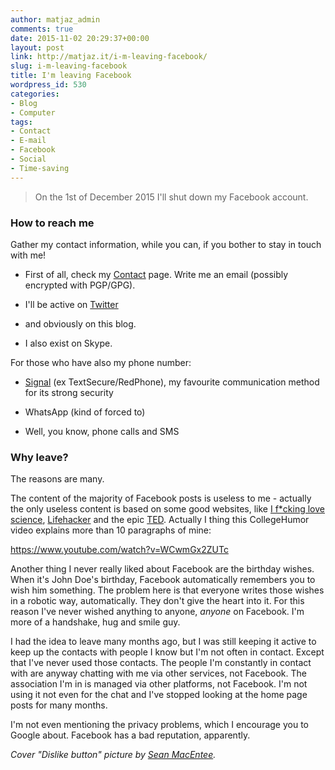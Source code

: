 ```yaml
---
author: matjaz_admin
comments: true
date: 2015-11-02 20:29:37+00:00
layout: post
link: http://matjaz.it/i-m-leaving-facebook/
slug: i-m-leaving-facebook
title: I'm leaving Facebook
wordpress_id: 530
categories:
- Blog
- Computer
tags:
- Contact
- E-mail
- Facebook
- Social
- Time-saving
---
```


<blockquote>On the 1st of December 2015 I'll shut down my Facebook account.</blockquote>





### How to reach me



Gather my contact information, while you can, if you bother to stay in touch with me!




    
  * First of all, check my [Contact](http://matjaz.it/contact/) page. Write me an email (possibly encrypted with PGP/GPG).

    
  * I'll be active on [Twitter](https://twitter.com/TheMatjaz/)

    
  * and obviously on this blog.

    
  * I also exist on Skype.



For those who have also my phone number:


    
  * [Signal](https://play.google.com/store/apps/details?id=org.thoughtcrime.securesms) (ex TextSecure/RedPhone), my favourite communication method for its strong security

    
  * WhatsApp (kind of forced to)

    
  * Well, you know, phone calls and SMS





### Why leave?



The reasons are many.

The content of the majority of Facebook posts is useless to me - actually the only useless content is based on some good websites, like [I f*cking love science](http://www.iflscience.com), [Lifehacker](http://lifehacker.com) and the epic [TED](http://www.ted.com). Actually I thing this CollegeHumor video explains more than 10 paragraphs of mine:

https://www.youtube.com/watch?v=WCwmGx2ZUTc

Another thing I never really liked about Facebook are the birthday wishes. When it's John Doe's birthday, Facebook automatically remembers you to wish him something. The problem here is that everyone writes those wishes in a robotic way, automatically. They don't give the heart into it. For this reason I've never wished anything to anyone, _anyone_ on Facebook. I'm more of a handshake, hug and smile guy.

I had the idea to leave many months ago, but I was still keeping it active to keep up the contacts with people I know but I'm not often in contact. Except that I've never used those contacts. The people I'm constantly in contact with are anyway chatting with me via other services, not Facebook. The association I'm in is managed via other platforms, not Facebook. I'm not using it not even for the chat and I've stopped looking at the home page posts for many months.

I'm not even mentioning the privacy problems, which I encourage you to Google about. Facebook has a bad reputation, apparently.

_Cover "Dislike button" picture by [Sean MacEntee](https://www.flickr.com/photos/smemon/5683562879)._
